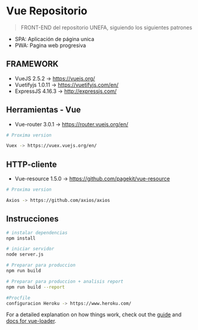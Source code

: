 # Vue Repositorio

> FRONT-END del repositorio UNEFA, siguiendo los siguientes patrones

* SPA: Aplicación de página unica
* PWA: Pagina web progresiva

## FRAMEWORK

* VueJS 2.5.2 -> https://vuejs.org/
* Vuetifyjs 1.0.11 -> https://vuetifyjs.com/en/
* ExpressJS  4.16.3 -> http://expressjs.com/

## Herramientas - Vue

* Vue-router 3.0.1 -> https://router.vuejs.org/en/

``` bash
# Proxima version

Vuex -> https://vuex.vuejs.org/en/

```
## HTTP-cliente

* Vue-resource 1.5.0 -> https://github.com/pagekit/vue-resource

``` bash
# Proxima version

Axios -> https://github.com/axios/axios

```

## Instrucciones

``` bash
# instalar dependencias
npm install

# iniciar servidor 
node server.js

# Preparar para produccion
npm run build

# Preparar para produccion + analisis report
npm run build --report

#Procfile
configuracion Heroku -> https://www.heroku.com/
```

For a detailed explanation on how things work, check out the [guide](http://vuejs-templates.github.io/webpack/) and [docs for vue-loader](http://vuejs.github.io/vue-loader).
